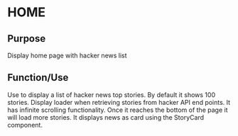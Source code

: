 # HOME

## Purpose

Display home page with hacker news list

## Function/Use

Use to display a list of hacker news top stories. By default it shows 100 stories. Display loader when retrieving stories from hacker API end points.
It has infinite scrolling functionality. Once it reaches the bottom of the page it will load more stories. It displays news as card using the StoryCard component.
